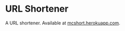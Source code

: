 # URL Shortener
A URL shortener. Available at [mcshort.herokuapp.com](http://mc-short.herokuapp.com).
